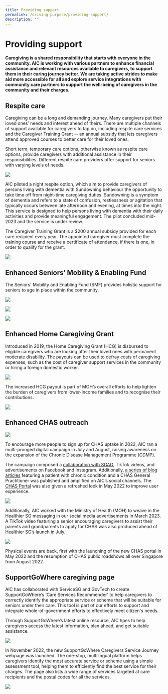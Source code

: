```yaml
---
title: Providing support
permalink: /driving-purpose/providing-support/
description: ""
---
```

# Providing support
**Caregiving is a shared responsibility that starts with everyone in the community. AIC is working with various partners to enhance financial assistance and relevant resources available to caregivers, to support them in their caring journey better. We are taking active strides to make aid more accessible for all and explore service integrations with community care partners to support the well-being of caregivers in the community and their charges.**

## Respite care
Caregiving can be a long and demanding journey. Many caregivers put their loved ones’ needs and interest ahead of theirs. There are multiple channels of support available for caregivers to tap on, including respite care services and the Caregiver Training Grant -- an annual subsidy that lets caregivers attend approved courses to better care for their loved ones.

Short term, temporary care options, otherwise known as respite care options, provide caregivers with additional assistance in their responsibilities. Different respite care providers offer support for seniors with varying levels of needs.

![](/images/providing-support-image1b.png)

AIC piloted a night respite option, which aim to provide caregivers of persons living with dementia with Sundowning behaviour the opportunity to take time off from night-time caregiving duties. Sundowning is a symptom of dementia and refers to a state of confusion, restlessness or agitation that typically occurs between late afternoon and evening, at times into the night. This service is designed to help persons living with dementia with their daily activities and provide meaningful engagement. The pilot concluded mid-2023 and the service is under review.

The Caregiver Training Grant is a $200 annual subsidy provided for each care recipient every year. The appointed caregiver must complete the training course and receive a certificate of attendance, if there is one, in order to qualify for the grant.

![](/images/providing-support-image2.png)

## Enhanced Seniors’ Mobility & Enabling Fund
The Seniors' Mobility and Enabling Fund (SMF) provides holistic support for seniors to age in place within the community.

![](/images/providing-support-image3.png)

![](/images/providing-support-image4c.png)

![](/images/smf-5_.png)

## Enhanced Home Caregiving Grant
Introduced in 2019, the Home Caregiving Grant (HCG) is disbursed to eligible caregivers who are looking after their loved ones with permanent moderate disability. The payouts can be used to defray costs of caregiving expenses, such as the cost of caregiver support services in the community or hiring a foreign domestic worker.

![](/images/providing-support-image6b.png)

The increased HCG payout is part of MOH’s overall efforts to help lighten the burden of caregivers from lower-income families and to recognise their contributions. 

![](/images/enhanced-home-caregiving-grant.png)

## Enhanced CHAS outreach
![](/images/providing-support-image8.png)

To encourage more people to sign up for CHAS uptake in 2022, AIC ran a multi-pronged digital campaign in July and August, raising awareness on the expansion of the Chronic Disease Management Programme (CDMP). 

The campaign comprised a [collaboration with SGAG](https://www.facebook.com/378167172198277/posts/6168298316518438/), TikTok videos, and advertisements on Facebook and Instagram. Additionally, [a series of blog articles](https://aic-blog.com/chronic-condition-management) featuring a patient with chronic condition and a CHAS General Practitioner was published and amplified on AIC’s social channels. The [CHAS Portal](https://www.chas.sg/) was also given a refreshed look in May 2022 to improve user experience. 

![](/images/providing-support-image9.png)

Additionally, AIC worked with the Ministry of Health (MOH) to weave in the Healthier SG messaging in our social media advertisements in March 2023. A TikTok video featuring a senior encouraging caregivers to assist their parents and grandparents to apply for CHAS was also produced ahead of Healthier SG’s launch in July.

![](/images/providing-support-image10.png)

Physical events are back, first with the launching of the new CHAS portal in May 2022 and the resumption of CHAS public roadshows all over Singapore from August 2022.

## SupportGoWhere caregiving page
AIC has collaborated with ServiceSG and GovTech to create SupportGoWhere’s ‘Care Services Recommender’ to help caregivers to correctly identify the appropriate service or scheme that will be suitable for seniors under their care. This tool is part of our efforts to support and integrate whole-of-government efforts to effectively meet citizen's needs.

Through SupportGoWhere’s latest online resource, AIC hpes to help caregivers access the latest information, plan ahead, and get suitable assistance.

![](/images/providing-support-image11b.png)

In November 2022, the new SupportGoWhere Caregivers Service Journey webpage was launched. The one-stop, multilingual platform helps caregivers identify the most accurate service or scheme using a simple assessment tool, helping them to efficiently find the best service for their charges. The page also lists a wide range of services targeted at care recipients and the postal codes for all the services.

![](/images/providing-support-image12.png)